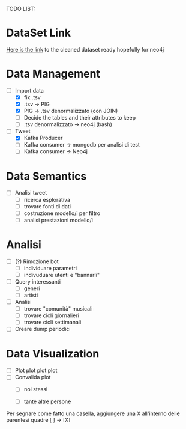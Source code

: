 TODO LIST:

# DataSet Link
[Here is the link](https://drive.google.com/drive/u/1/folders/1HVVPPZLErF-mhksggt2WvuVTie1Xd9HI) to the cleaned dataset
ready hopefully for neo4j

# Data Management
- [ ] Import data
  - [x] fix .tsv
  - [x] .tsv -> PIG
  - [x] PIG -> .tsv denormalizzato (con JOIN)
  - [ ] Decide the tables and their attributes to keep
  - [ ] .tsv denormalizzato -> neo4j (bash)
- [ ] Tweet
  - [x] Kafka Producer
  - [ ] Kafka consumer ->  mongodb per analisi di test
  - [ ] Kafka consumer -> Neo4j

# Data Semantics
- [ ] Analisi tweet
  - [ ] ricerca esplorativa
  - [ ] trovare fonti di dati
  - [ ] costruzione modello/i per filtro 
  - [ ] analisi prestazioni modello/i 

# Analisi
- [ ] (?) Rimozione bot
  - [ ] individuare parametri
  - [ ] indivuduare utenti e "bannarli"
- [ ] Query interessanti
  - [ ] generi
  - [ ] artisti
- [ ] Analisi
  - [ ] trovare "comunità" musicali
  - [ ] trovare cicli giornalieri
  - [ ] trovare cicli settimanali
- [ ] Creare dump periodici

# Data Visualization
- [ ] Plot plot plot plot
- [ ] Convalida plot
  - [ ] noi stessi
  - [ ] tante altre persone
  
  
Per segnare come fatto una casella, aggiungere una X all'interno delle parentesi quadre [ ] -> [X]
